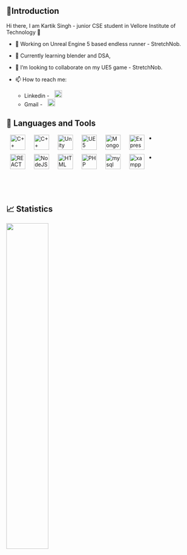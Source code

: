 <h2>👋Introduction</h2>

Hi there, I am Kartik Singh - junior CSE student in Vellore Institute of Technology 👋

- 🔭 Working on Unreal Engine 5 based endless runner - StretchNob.
- 🌱 Currently learning blender and DSA,
- 👯 I’m looking to collaborate on my UE5 game - StretchNob.
- 📫 How to reach me: 
   <ul> <li>Linkedin -  <a href = "linkedin.com/in/kartik-singh-766279246/" target = "_blank"><img src = "https://user-images.githubusercontent.com/96460163/232307971-066c7790-8bbc-4fa9-b36e-0208361e4233.png" height = "20px" style = "padding-right : 10px; padding-left:10px;"/> </a>
    <li>Gmail    -  <a href = "kartiksingh0412@gmail.com"><img src = "https://user-images.githubusercontent.com/96460163/232307823-da8e6ba1-f4f2-4800-a351-eda94bbdeba6.png" height = "20px" style = "padding-right : 10px; padding-left:10px;"/> </a>

    </ul>
    
<h2>🧰 Languages and Tools </h2>
<li>
<img align="left" alt="C++" height="40px" style="padding-right:10px; padding-left:10px;" src="https://user-images.githubusercontent.com/96460163/232305867-038add95-ffca-4d1e-93c9-d3697e3dd8a2.png"/>
<img align="left" alt="C++" height="40px" style="padding-right:10px;padding-left:10px;" src="https://user-images.githubusercontent.com/96460163/232307622-d4a013d8-1574-4d2a-bbb5-c2ff06511b10.png"/>

<img align="left" alt="Unity" height="40px" style="padding-right:10px;padding-left:10px;" src="https://user-images.githubusercontent.com/96460163/232305885-b010332e-3de0-46a8-952a-e5ea8f8ebe89.png"/>
<img align="left" alt="UE5" height="40px" style="padding-right:10px;padding-left:10px;" src="https://user-images.githubusercontent.com/96460163/232307156-44f6f19c-85d0-4dc8-ae9f-df3b3309a804.png"/>
<img align="left" alt="MongoDB" height="40px" style="padding-right:10px;padding-left:10px;" src="https://user-images.githubusercontent.com/96460163/232307415-be0eaba5-062d-4584-b4d7-3821d384c7df.png"/>
<img align="left" alt="Express JS" height="40px" style="padding-right:10px;padding-left:10px;" src="https://user-images.githubusercontent.com/96460163/232307483-899a5473-57f0-4bf4-b60c-bd5b0e19c50e.png"/>
   <br><br><br>
<li>
<img align="left" alt="REACT" height="40px" style="padding-right:10px;padding-left:10px;" src="https://user-images.githubusercontent.com/96460163/232305928-e49f5059-3dcb-4375-80d2-686a19279138.png"/>
<img align="left" alt="NodeJS" height="40px" style="padding-right:10px;padding-left:10px;" src="https://user-images.githubusercontent.com/96460163/232307518-61331d8f-45c7-4eba-b22d-5380958a5d04.png"/>

<img align="left" alt="HTML JS CSS" height="40px" style="padding-right:10px;padding-left:10px;" src="https://user-images.githubusercontent.com/96460163/232305956-73c2dc48-3c72-46bd-a1ab-89d782d92560.png"/>
<img align="left" alt="PHP" height="40px" style="padding-right:10px;padding-left:10px;" src="https://user-images.githubusercontent.com/96460163/232305971-b6fdb0ef-62be-4ed9-a6cf-3e79b497739a.png"/>
<img align="left" alt="mysql" height="40px" style="padding-right:10px;padding-left:10px;" src="https://user-images.githubusercontent.com/96460163/232305999-6137620f-acc8-403b-b543-d03ce4e6083c.png"/>
<img align="left" alt="xampp" height="40px" style="padding-right:10px;padding-left:10px;" src="https://user-images.githubusercontent.com/96460163/232306018-bfbd5877-33e7-4c10-aa42-7cf5e2b25be5.png"/>
<br><br><br>
<br><br><br>
<h2>📈 Statistics </h2>

<img align="left" width="47%" src="https://github-readme-stats.vercel.app/api/top-langs/?username=toof04&layout=compact" />
